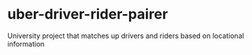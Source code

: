 # uber-driver-rider-pairer
University project that matches up drivers and riders based on locational information
